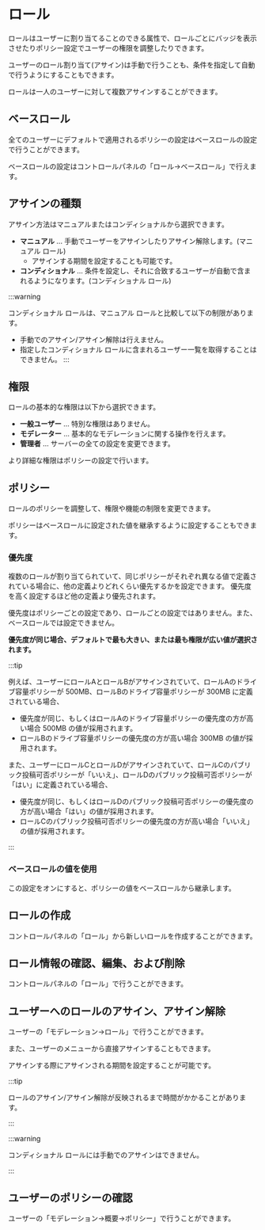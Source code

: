 # ロール

ロールはユーザーに割り当てることのできる属性で、ロールごとにバッジを表示させたりポリシー設定でユーザーの権限を調整したりできます。

ユーザーのロール割り当て(アサイン)は手動で行うことも、条件を指定して自動で行うようにすることもできます。

ロールは一人のユーザーに対して複数アサインすることができます。

## ベースロール

全てのユーザーにデフォルトで適用されるポリシーの設定はベースロールの設定で行うことができます。

ベースロールの設定はコントロールパネルの「ロール→ベースロール」で行えます。

## アサインの種類
アサイン方法はマニュアルまたはコンディショナルから選択できます。

- **マニュアル** ... 手動でユーザーをアサインしたりアサイン解除します。(マニュアル ロール)
	- アサインする期間を設定することも可能です。
- **コンディショナル** ... 条件を設定し、それに合致するユーザーが自動で含まれるようになります。(コンディショナル ロール)

:::warning

コンディショナル ロールは、マニュアル ロールと比較して以下の制限があります。


- 手動でのアサイン/アサイン解除は行えません。
- 指定したコンディショナル ロールに含まれるユーザー一覧を取得することはできません。
:::

## 権限
ロールの基本的な権限は以下から選択できます。

- **一般ユーザー** ... 特別な権限はありません。
- **モデレーター** ... 基本的なモデレーションに関する操作を行えます。
- **管理者** ... サーバーの全ての設定を変更できます。

より詳細な権限はポリシーの設定で行います。

## ポリシー
ロールのポリシーを調整して、権限や機能の制限を変更できます。

ポリシーはベースロールに設定された値を継承するように設定することもできます。

### 優先度

複数のロールが割り当てられていて、同じポリシーがそれぞれ異なる値で定義されている場合に、他の定義よりどれくらい優先するかを設定できます。
優先度を高く設定するほど他の定義より優先されます。

優先度はポリシーごとの設定であり、ロールごとの設定ではありません。また、ベースロールでは設定できません。

**優先度が同じ場合、デフォルトで最も大きい、または最も権限が広い値が選択されます。**

:::tip

例えば、ユーザーにロールAとロールBがアサインされていて、ロールAのドライブ容量ポリシーが 500MB、ロールBのドライブ容量ポリシーが 300MB に定義されている場合、

- 優先度が同じ、もしくはロールAのドライブ容量ポリシーの優先度の方が高い場合 500MB の値が採用されます。
- ロールBのドライブ容量ポリシーの優先度の方が高い場合 300MB の値が採用されます。

また、ユーザーにロールCとロールDがアサインされていて、ロールCのパブリック投稿可否ポリシーが「いいえ」、ロールDのパブリック投稿可否ポリシーが「はい」に定義されている場合、

- 優先度が同じ、もしくはロールDのパブリック投稿可否ポリシーの優先度の方が高い場合「はい」の値が採用されます。
- ロールCのパブリック投稿可否ポリシーの優先度の方が高い場合「いいえ」の値が採用されます。

:::

### ベースロールの値を使用

この設定をオンにすると、ポリシーの値をベースロールから継承します。

## ロールの作成

コントロールパネルの「ロール」から新しいロールを作成することができます。

## ロール情報の確認、編集、および削除

コントロールパネルの「ロール」で行うことができます。

## ユーザーへのロールのアサイン、アサイン解除

ユーザーの「モデレーション→ロール」で行うことができます。

また、ユーザーのメニューから直接アサインすることもできます。

アサインする際にアサインされる期間を設定することが可能です。

:::tip

ロールのアサイン/アサイン解除が反映されるまで時間がかかることがあります。

:::

:::warning

コンディショナル ロールには手動でのアサインはできません。

:::

## ユーザーのポリシーの確認

ユーザーの「モデレーション→概要→ポリシー」で行うことができます。
